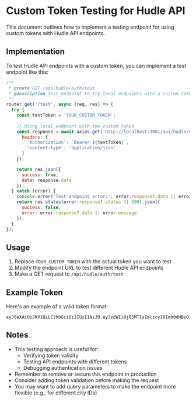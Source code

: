 # Custom Token Testing for Hudle API

This document outlines how to implement a testing endpoint for using custom tokens with Hudle API endpoints.

## Implementation

To test Hudle API endpoints with a custom token, you can implement a test endpoint like this:

```javascript
/**
 * @route GET /api/hudle/auth/test
 * @description Test endpoint to try local endpoints with a custom token
 */
router.get('/test', async (req, res) => {
  try {
    const testToken = 'YOUR_CUSTOM_TOKEN';
    
    // Using local endpoint with the custom token
    const response = await axios.get('http://localhost:3001/api/hudle/venues/region/11', {
      headers: {
        'Authorization': `Bearer ${testToken}`,
        'content-type': 'application/json'
      }
    });

    return res.json({
      success: true,
      data: response.data
    });
  } catch (error) {
    console.error('Test endpoint error:', error.response?.data || error.message);
    return res.status(error.response?.status || 500).json({
      success: false,
      error: error.response?.data || error.message
    });
  }
});
```

## Usage

1. Replace `YOUR_CUSTOM_TOKEN` with the actual token you want to test
2. Modify the endpoint URL to test different Hudle API endpoints
3. Make a GET request to `/api/hudle/auth/test`

## Example Token

Here's an example of a valid token format:
```
eyJ0eXAiOiJKV1QiLCJhbGciOiJIUzI1NiJ9.eyJzdWIiOjE5MTIsImlzcyI6Imh0dHBzOi8vYXBpLmh1ZGxlLmluL2FwaS92MS9sb2dpbiIsImlhdCI6MTc0ODUwOTIwOSwiZXhwIjoxNzc5NjEzMjA5LCJuYmYiOjE3NDg1MDkyMDksImp0aSI6InhtOUVMQjlHbllLeEJIN3UifQ.JXKf6O0qAaA040V7EXZXu3qz4f_PaMwGWLlBYMwSO_Y
```

## Notes

- This testing approach is useful for:
  - Verifying token validity
  - Testing API endpoints with different tokens
  - Debugging authentication issues
- Remember to remove or secure this endpoint in production
- Consider adding token validation before making the request
- You may want to add query parameters to make the endpoint more flexible (e.g., for different city IDs) 